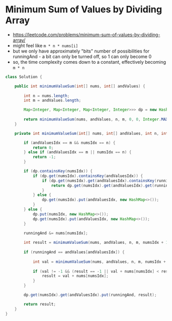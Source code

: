 # Minimum Sum of Values by Dividing Array

- https://leetcode.com/problems/minimum-sum-of-values-by-dividing-array/
- might feel like `m * n * nums[i]`
- but we only have approximately "bits" number of possibilities for runningAnd - a bit can only be turned off, so 1 can only become 0
- so, the time complexity comes down to a constant, effectively becoming `m * n`

```java
class Solution {

    public int minimumValueSum(int[] nums, int[] andValues) {
        
        int n = nums.length;
        int m = andValues.length;

        Map<Integer, Map<Integer, Map<Integer, Integer>>> dp = new HashMap<>();
        
        return minimumValueSum(nums, andValues, n, m, 0, 0, Integer.MAX_VALUE, dp);
    }

    private int minimumValueSum(int[] nums, int[] andValues, int n, int m, int numsIdx, int andValuesIdx, int runningAnd, Map<Integer, Map<Integer, Map<Integer, Integer>>> dp) {

        if (andValuesIdx == m && numsIdx == n) {
            return 0;
        } else if (andValuesIdx == m || numsIdx == n) {
            return -1;
        }

        if (dp.containsKey(numsIdx)) {
            if (dp.get(numsIdx).containsKey(andValuesIdx)) {
                if (dp.get(numsIdx).get(andValuesIdx).containsKey(runningAnd)) {
                    return dp.get(numsIdx).get(andValuesIdx).get(runningAnd);
                }
            } else {
                dp.get(numsIdx).put(andValuesIdx, new HashMap<>());
            }
        } else {
            dp.put(numsIdx, new HashMap<>());
            dp.get(numsIdx).put(andValuesIdx, new HashMap<>());
        }

        runningAnd &= nums[numsIdx];
        
        int result = minimumValueSum(nums, andValues, n, m, numsIdx + 1, andValuesIdx, runningAnd & nums[numsIdx], dp);
        
        if (runningAnd == andValues[andValuesIdx]) {
            
            int val = minimumValueSum(nums, andValues, n, m, numsIdx + 1, andValuesIdx + 1, Integer.MAX_VALUE, dp);
            
            if (val != -1 && (result == -1 || val + nums[numsIdx] < result)) {
                result = val + nums[numsIdx];
            }
        }

        dp.get(numsIdx).get(andValuesIdx).put(runningAnd, result);

        return result;
    }
}
```
